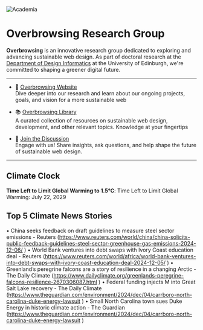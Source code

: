 ![Academia](https://img.shields.io/badge/Academia-fff?style=for-the-badge&logo=academia&logoColor=black)

# Overbrowsing Research Group

**Overbrowsing** is an innovative research group dedicated to exploring and advancing sustainable web design. As part of doctoral research at the [Department of Design Informatics](https://www.designinformatics.org) at the University of Edinburgh, we're committed to shaping a greener digital future.

---

- 🌱 [Overbrowsing Website](https://overbrowsing.com)  
Dive deeper into our research and learn about our ongoing projects, goals, and vision for a more sustainable web

- 📚 [Overbrowsing Library](https://overbrowsing.com/resources/library)  
A curated collection of resources on sustainable web design, development, and other relevant topics. Knowledge at your fingertips

- 💬 [Join the Discussion](https://github.com/orgs/overbrowsing/discussions)  
Engage with us! Share insights, ask questions, and help shape the future of sustainable web design.

---

## Climate Clock

**Time Left to Limit Global Warming to 1.5°C**: Time Left to Limit Global Warming: July 22, 2029

## Top 5 Climate News Stories

• China seeks feedback on draft guidelines to measure steel sector emissions - Reuters (https://www.reuters.com/world/china/china-solicits-public-feedback-guidelines-steel-sector-greenhouse-gas-emissions-2024-12-06/ )
• World Bank ventures into debt swaps with Ivory Coast education deal - Reuters (https://www.reuters.com/world/africa/world-bank-ventures-into-debt-swaps-with-ivory-coast-education-deal-2024-12-05/ )
• Greenland’s peregrine falcons are a story of resilience in a changing Arctic - The Daily Climate (https://www.dailyclimate.org/greenlands-peregrine-falcons-resilience-2670306087.html   )
• Federal funding injects M into Great Salt Lake recovery - The Daily Climate (https://www.theguardian.com/environment/2024/dec/04/carrboro-north-carolina-duke-energy-lawsuit )
• Small North Carolina town sues Duke Energy in historic climate action - The Guardian (https://www.theguardian.com/environment/2024/dec/04/carrboro-north-carolina-duke-energy-lawsuit )
